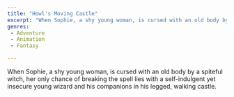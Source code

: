 ```yaml
---
title: "Howl's Moving Castle"
excerpt: "When Sophie, a shy young woman, is cursed with an old body by a spiteful witch, her only chance of breaking the spell lies with a self-indulgent yet ins..."
genres: 
 - Adventure
 - Animation
 - Fantasy

---
```


When Sophie, a shy young woman, is cursed with an old body by a spiteful witch, her only chance of breaking the spell lies with a self-indulgent yet insecure young wizard and his companions in his legged, walking castle.
